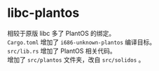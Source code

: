 # libc-plantos
相较于原版 libc 多了 PlantOS 的绑定。  
`Cargo.toml` 增加了 `i686-unknown-plantos` 编译目标。  
`src/lib.rs` 增加了 PlantOS 相关代码。  
增加了 `src/plantos` 文件夹，改自 `src/solidos` 。
